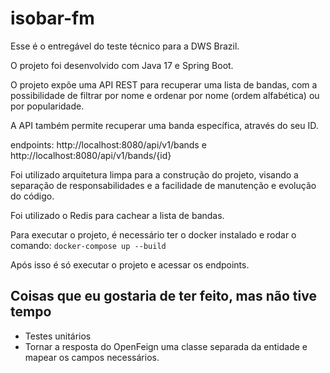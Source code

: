 # isobar-fm

Esse é o entregável do teste técnico para a DWS Brazil.

O projeto foi desenvolvido com Java 17 e Spring Boot.

O projeto expõe uma API REST para recuperar uma lista de bandas, com a possibilidade de filtrar por nome e ordenar por nome (ordem alfabética) ou por popularidade.

A API também permite recuperar uma banda específica, através do seu ID.

endpoints: http://localhost:8080/api/v1/bands e http://localhost:8080/api/v1/bands/{id}

Foi utilizado arquitetura limpa para a construção do projeto, visando a separação de responsabilidades e a facilidade de manutenção e evolução do código.

Foi utilizado o Redis para cachear a lista de bandas.

Para executar o projeto, é necessário ter o docker instalado e rodar o comando: ``docker-compose up --build``

Após isso é só executar o projeto e acessar os endpoints.

## Coisas que eu gostaria de ter feito, mas não tive tempo

- Testes unitários
- Tornar a resposta do OpenFeign uma classe separada da entidade e mapear os campos necessários. 
